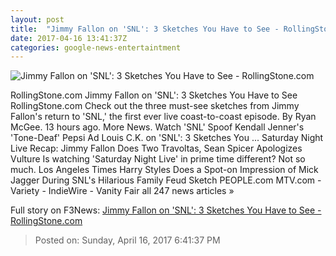 ```yaml
---
layout: post
title:  "Jimmy Fallon on 'SNL': 3 Sketches You Have to See - RollingStone.com"
date: 2017-04-16 13:41:37Z
categories: google-news-entertaintment
---
```


![Jimmy Fallon on 'SNL': 3 Sketches You Have to See - RollingStone.com](http://img.wennermedia.com/social/jf-41e76ad0-4f51-4d02-a09f-9b7a2998f9e1.jpg)

RollingStone.com Jimmy Fallon on 'SNL': 3 Sketches You Have to See RollingStone.com Check out the three must-see sketches from Jimmy Fallon's return to 'SNL,' the first ever live coast-to-coast episode. By Ryan McGee. 13 hours ago. More News. Watch 'SNL' Spoof Kendall Jenner's 'Tone-Deaf' Pepsi Ad Louis C.K. on 'SNL': 3 Sketches You ... Saturday Night Live Recap: Jimmy Fallon Does Two Travoltas, Sean Spicer Apologizes Vulture Is watching 'Saturday Night Live' in prime time different? Not so much. Los Angeles Times Harry Styles Does a Spot-on Impression of Mick Jagger During SNL's Hilarious Family Feud Sketch PEOPLE.com MTV.com - Variety - IndieWire - Vanity Fair all 247 news articles »


Full story on F3News: [Jimmy Fallon on 'SNL': 3 Sketches You Have to See - RollingStone.com](http://www.f3nws.com/n/KzqTYD)

> Posted on: Sunday, April 16, 2017 6:41:37 PM
